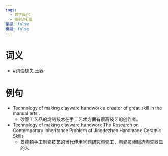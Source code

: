```yaml
---
tags:
  - 首字母/C
  - 级别/托福
掌握: false
模糊: false
---
```

# 词义
- #词性缺失 土器
# 例句
- Technology of making clayware handwork a creator of great skill in the manual arts .
	- 砂器工艺品的烧制技术在手工艺术方面有很高技艺的创作者。
- Technology of making clayware handwork The Research on Contemporary Inheritance Problem of Jingdezhen Handmade Ceramic Skills
	- 景德镇手工制瓷技艺的当代传承问题研究陶瓷工，陶瓷技师制造陶瓷器皿的人
